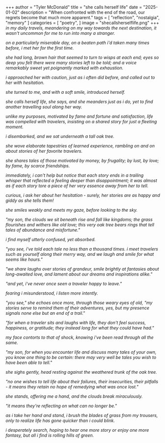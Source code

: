 +++
author = "Tyler McDonald"
title = "she calls herself life"
date = "2025-01-02"
description = "When confronted with the end of the road, our regrets become that much more apparent."
tags = [
    "reflection",
    "nostalgia",
    "memory"
]
categories = [
    "poetry",
]
image = "shecallsherselflife.png"
+++
*in my daily travels, meandering on my way towards the next destination, it wasn't uncommon for me to run into many a stranger.*

*on a particularly miserable day, on a beaten path i'd taken many times before, i met her for the first time.*

*she had long, brown hair that seemed to turn to wisps at each end; eyes so deep you felt there were many stories left to be told; and a voice remarkably sweet yet poignantly marked with exhaustion.*

*i approached her with caution, just as i often did before, and called out to her with hesitation.*

*she turned to me, and with a soft smile, introduced herself.*

*she calls herself life, she says, and she meanders just as i do, yet to find another travelling soul along her way.*

*unlike my purposes, motivated by fame and fortune and satisfaction, life was compelled with travelers, insisting on a shared story for just a fleeting moment.*

*i disembarked, and we sat underneath a tall oak tree.*

*she wove elaborate tapestries of learned experience, rambling on and on about stories of her favorite travelers.*

*she shares tales of those motivated by money, by frugality; by lust, by love; by fame, by scarce friendships.*

*immediately, i can't help but notice that each story ends in a trailing whisper that reflected a feeling deeper than disappointment; it was almost as if each story tore a piece of her very essence away from her to tell.*

*curious, i ask her about her hesitation - surely, her stories are as happy and giddy as she tells them!*

*she smiles weakly and meets my gaze, before looking to the sky.*

*"my son, the clouds we sit beneath rise and fall like kingdoms; the grass flourishes and withers like old love; this very oak tree bears rings that tell tales of abundance and misfortune."*

*i find myself utterly confused, yet absorbed.*

*"you see, i've told each tale no less than a thousand times. i meet travelers such as yourself along their merry way, and we laugh and smile for what seems like hours."*

*"we share laughs over stories of grandeur, smile brightly at fantasies about long-awaited love, and lament about our dreams and inspirations alike."*

*"and yet, i've never once seen a traveler happy to leave."*

*fearing i misunderstood, i listen more intently.*

*"you see," she echoes once more, through those weary eyes of old, "my stories serve to remind them of their adventures, yes, but my presence signals none else but an end of a trail."*

*"for when a traveler sits and laughs with life, they don't feel success, happiness, or gratitude; they instead long for what they could have had."*

*my face contorts to that of shock, knowing i've been read through all the same.*

*"my son, for when you encounter life and discuss many tales of your own, you know one thing to be certain: there may very well be tales you wish to have been able to tell."*

*she sighs gently, head resting against the weathered trunk of the oak tree.*

*"no one wishes to tell life about their failures, their insecurities, their pitfalls - it means they retain no hope of remedying what was once lost."*

*she stands, offering me a hand, and the clouds break miraculously.*

*"it means they're reflecting on what can no longer be."*

*as i take her hand and stand, i brush the blades of grass from my trousers, only to realize life has gone quicker than i could blink.*

*i desperately search, hoping to hear one more story or enjoy one more fantasy, but all i find is rolling hills of green.*